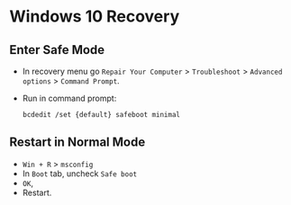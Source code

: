 # Windows 10 Recovery

## Enter Safe Mode
- In recovery menu go `Repair Your Computer` > `Troubleshoot` > `Advanced options` > `Command Prompt`.

- Run in command prompt:
  ```
  bcdedit /set {default} safeboot minimal
  ```

## Restart in Normal Mode
- `Win + R` > `msconfig`
- In `Boot` tab, uncheck `Safe boot`
- `OK`,
- Restart.
